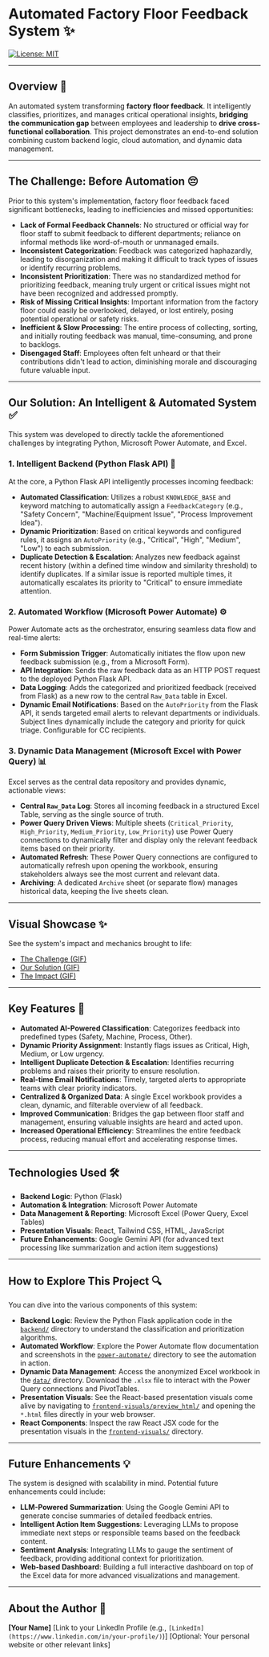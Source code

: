 # Automated Factory Floor Feedback System ✨
[![License: MIT](https://img.shields.io/badge/License-MIT-yellow.svg)](https://opensource.org/licenses/MIT)

---

## Overview 🚀
An automated system transforming **factory floor feedback**. It intelligently classifies, prioritizes, and manages critical operational insights, **bridging the communication gap** between employees and leadership to **drive cross-functional collaboration**. This project demonstrates an end-to-end solution combining custom backend logic, cloud automation, and dynamic data management.

---

## The Challenge: Before Automation 😔
Prior to this system's implementation, factory floor feedback faced significant bottlenecks, leading to inefficiencies and missed opportunities:

* **Lack of Formal Feedback Channels**: No structured or official way for floor staff to submit feedback to different departments; reliance on informal methods like word-of-mouth or unmanaged emails.
* **Inconsistent Categorization**: Feedback was categorized haphazardly, leading to disorganization and making it difficult to track types of issues or identify recurring problems.
* **Inconsistent Prioritization**: There was no standardized method for prioritizing feedback, meaning truly urgent or critical issues might not have been recognized and addressed promptly.
* **Risk of Missing Critical Insights**: Important information from the factory floor could easily be overlooked, delayed, or lost entirely, posing potential operational or safety risks.
* **Inefficient & Slow Processing**: The entire process of collecting, sorting, and initially routing feedback was manual, time-consuming, and prone to backlogs.
* **Disengaged Staff**: Employees often felt unheard or that their contributions didn't lead to action, diminishing morale and discouraging future valuable input.

---

## Our Solution: An Intelligent & Automated System ✅
This system was developed to directly tackle the aforementioned challenges by integrating Python, Microsoft Power Automate, and Excel.

### 1. Intelligent Backend (Python Flask API) 🧠
At the core, a Python Flask API intelligently processes incoming feedback:

* **Automated Classification**: Utilizes a robust `KNOWLEDGE_BASE` and keyword matching to automatically assign a `FeedbackCategory` (e.g., "Safety Concern", "Machine/Equipment Issue", "Process Improvement Idea").
* **Dynamic Prioritization**: Based on critical keywords and configured rules, it assigns an `AutoPriority` (e.g., "Critical", "High", "Medium", "Low") to each submission.
* **Duplicate Detection & Escalation**: Analyzes new feedback against recent history (within a defined time window and similarity threshold) to identify duplicates. If a similar issue is reported multiple times, it automatically escalates its priority to "Critical" to ensure immediate attention.

### 2. Automated Workflow (Microsoft Power Automate) ⚙️
Power Automate acts as the orchestrator, ensuring seamless data flow and real-time alerts:

* **Form Submission Trigger**: Automatically initiates the flow upon new feedback submission (e.g., from a Microsoft Form).
* **API Integration**: Sends the raw feedback data as an HTTP POST request to the deployed Python Flask API.
* **Data Logging**: Adds the categorized and prioritized feedback (received from Flask) as a new row to the central `Raw_Data` table in Excel.
* **Dynamic Email Notifications**: Based on the `AutoPriority` from the Flask API, it sends targeted email alerts to relevant departments or individuals. Subject lines dynamically include the category and priority for quick triage. Configurable for CC recipients.

### 3. Dynamic Data Management (Microsoft Excel with Power Query) 📊
Excel serves as the central data repository and provides dynamic, actionable views:

* **Central `Raw_Data` Log**: Stores all incoming feedback in a structured Excel Table, serving as the single source of truth.
* **Power Query Driven Views**: Multiple sheets (`Critical_Priority`, `High_Priority`, `Medium_Priority`, `Low_Priority`) use Power Query connections to dynamically filter and display only the relevant feedback items based on their priority.
* **Automated Refresh**: These Power Query connections are configured to automatically refresh upon opening the workbook, ensuring stakeholders always see the most current and relevant data.
* **Archiving**: A dedicated `Archive` sheet (or separate flow) manages historical data, keeping the live sheets clean.

---

## Visual Showcase ✨
See the system's impact and mechanics brought to life:

* [The Challenge (GIF)](./presentation/gifs/slide1_visual.gif)
* [Our Solution (GIF)](./presentation/gifs/slide2_visual.gif)
* [The Impact (GIF)](./presentation/gifs/slide3_visual.gif)

---

## Key Features 🌟
* **Automated AI-Powered Classification**: Categorizes feedback into predefined types (Safety, Machine, Process, Other).
* **Dynamic Priority Assignment**: Instantly flags issues as Critical, High, Medium, or Low urgency.
* **Intelligent Duplicate Detection & Escalation**: Identifies recurring problems and raises their priority to ensure resolution.
* **Real-time Email Notifications**: Timely, targeted alerts to appropriate teams with clear priority indicators.
* **Centralized & Organized Data**: A single Excel workbook provides a clean, dynamic, and filterable overview of all feedback.
* **Improved Communication**: Bridges the gap between floor staff and management, ensuring valuable insights are heard and acted upon.
* **Increased Operational Efficiency**: Streamlines the entire feedback process, reducing manual effort and accelerating response times.

---

## Technologies Used 🛠️
* **Backend Logic**: Python (Flask)
* **Automation & Integration**: Microsoft Power Automate
* **Data Management & Reporting**: Microsoft Excel (Power Query, Excel Tables)
* **Presentation Visuals**: React, Tailwind CSS, HTML, JavaScript
* **Future Enhancements**: Google Gemini API (for advanced text processing like summarization and action item suggestions)

---

## How to Explore This Project 🔍
You can dive into the various components of this system:

* **Backend Logic**: Review the Python Flask application code in the [`backend/`](./backend/) directory to understand the classification and prioritization algorithms.
* **Automated Workflow**: Explore the Power Automate flow documentation and screenshots in the [`power-automate/`](./power-automate/) directory to see the automation in action.
* **Dynamic Data Management**: Access the anonymized Excel workbook in the [`data/`](./data/) directory. Download the `.xlsx` file to interact with the Power Query connections and PivotTables.
* **Presentation Visuals**: See the React-based presentation visuals come alive by navigating to [`frontend-visuals/preview_html/`](./frontend-visuals/preview_html/) and opening the `*.html` files directly in your web browser.
* **React Components**: Inspect the raw React JSX code for the presentation visuals in the [`frontend-visuals/`](./frontend-visuals/) directory.

---

## Future Enhancements 💡
The system is designed with scalability in mind. Potential future enhancements could include:

* **LLM-Powered Summarization**: Using the Google Gemini API to generate concise summaries of detailed feedback entries.
* **Intelligent Action Item Suggestions**: Leveraging LLMs to propose immediate next steps or responsible teams based on the feedback content.
* **Sentiment Analysis**: Integrating LLMs to gauge the sentiment of feedback, providing additional context for prioritization.
* **Web-based Dashboard**: Building a full interactive dashboard on top of the Excel data for more advanced visualizations and management.

---

## About the Author 👤
**\[Your Name\]**
\[Link to your LinkedIn Profile (e.g., `[LinkedIn](https://www.linkedin.com/in/your-profile/)`)\]
\[Optional: Your personal website or other relevant links]

